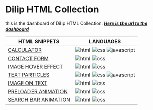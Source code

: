 # Dilip HTML Collection

this is the dashboard of Dilip HTML Collection. **_[Here is the url to the dashboard](https://curiousdilip.github.io/html/)_**

| HTML SNIPPETS                                                                                                                                   | LANGUAGES                                          |
| --------------------------------------------------------------------------------------------------------------------------------------------- | ----------------------------------------------------- |
| [CALCULATOR](https://curiousdilip.github.io/html/calculator.html)                             | ![html](https://img.shields.io/badge/-HTML5-282c34?logo=HTML5&logocolor=E34F26&style=classic) ![css](https://img.shields.io/badge/-CSS3-282c34?logo=CSS3&logocolor=1572B6&style=classic) ![javascript](https://img.shields.io/badge/-JavaScript-282c34?logo=JavaScript&logocolor=F7DF1E&style=classic)  |
| [CONTACT FORM](https://curiousdilip.github.io/html/contactformdesign.html)            | ![html](https://img.shields.io/badge/-HTML5-282c34?logo=HTML5&logocolor=E34F26&style=classic) ![css](https://img.shields.io/badge/-CSS3-282c34?logo=CSS3&logocolor=1572B6&style=classic)                           |
| [IMAGE HOVER EFFECT](https://curiousdilip.github.io/html/imagehovereffect.html)                           | ![html](https://img.shields.io/badge/-HTML5-282c34?logo=HTML5&logocolor=E34F26&style=classic) ![css](https://img.shields.io/badge/-CSS3-282c34?logo=CSS3&logocolor=1572B6&style=classic)              |
| [TEXT PARTICLES](https://curiousdilip.github.io/html/dilip-text-particles.html)                             | ![html](https://img.shields.io/badge/-HTML5-282c34?logo=HTML5&logocolor=E34F26&style=classic) ![css](https://img.shields.io/badge/-CSS3-282c34?logo=CSS3&logocolor=1572B6&style=classic) ![javascript](https://img.shields.io/badge/-JavaScript-282c34?logo=JavaScript&logocolor=F7DF1E&style=classic)       |
| [IMAGE ON TEXT](https://curiousdilip.github.io/html/myface.html)              | ![html](https://img.shields.io/badge/-HTML5-282c34?logo=HTML5&logocolor=E34F26&style=classic) ![css](https://img.shields.io/badge/-CSS3-282c34?logo=CSS3&logocolor=1572B6&style=classic)                             |
| [PRELOADER ANIMATION](https://curiousdilip.github.io/html/loadinganimation.html)            | ![html](https://img.shields.io/badge/-HTML5-282c34?logo=HTML5&logocolor=E34F26&style=classic) ![css](https://img.shields.io/badge/-CSS3-282c34?logo=CSS3&logocolor=1572B6&style=classic)                                   |
| [SEARCH BAR ANIMATION](https://curiousdilip.github.io/html/searchbaranimation.html)                                   |![html](https://img.shields.io/badge/-HTML5-282c34?logo=HTML5&logocolor=E34F26&style=classic) ![css](https://img.shields.io/badge/-CSS3-282c34?logo=CSS3&logocolor=1572B6&style=classic)      |

